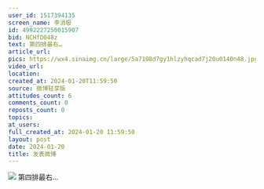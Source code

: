 ```yaml
---
user_id: 1517394135
screen_name: 李消极
id: 4992227250015907
bid: NCHfD048z
text: 第四排最右… 
article_url: 
pics: https://wx4.sinaimg.cn/large/5a7198d7gy1hlzyhqcad7j20u0140n48.jpg
video_url: 
location: 
created_at: 2024-01-20T11:59:50
source: 微博轻享版
attitudes_count: 6
comments_count: 0
reposts_count: 0
topics: 
at_users: 
full_created_at: 2024-01-20 11:59:50
layout: post
date: 2024-01-20
title: 发表微博
---
```



![](https://wx4.sinaimg.cn/large/5a7198d7gy1hlzyhqcad7j20u0140n48.jpg)
第四排最右… 
